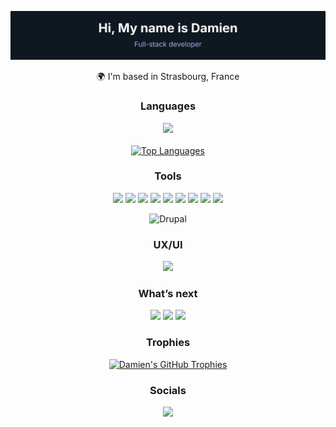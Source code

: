 <p align="center">
  <img src="./header.svg" alt="Hi, my name is Damien" />
</p>

<p align="center"> 
  🌍 I'm based in Strasbourg, France
</p>

<h3 align="center">Languages</h3>

<p align="center">
  <a href="https://skillicons.dev">
    <img src="https://skillicons.dev/icons?i=php,html,css,js" />
  </a> 
  <br><br>
  <a href="https://github.com/Dambpfl">
    <img src="https://github-readme-stats.vercel.app/api/top-langs/?username=Dambpfl&langs_count=10&layout=compact&title_color=3382ed&text_color=ffffff&icon_color=f97316&bg_color=1c1917&hide_border=true&locale=en&custom_title=Top%20Languages" alt="Top Languages" />
  </a>
</p>

<h3 align="center">Tools</h3>

<p align="center"> 
  <a href="https://skillicons.dev"><img src="https://skillicons.dev/icons?i=vscode" /></a>
  <a href="https://skillicons.dev"><img src="https://skillicons.dev/icons?i=symfony" /></a>
  <a href="https://skillicons.dev"><img src="https://skillicons.dev/icons?i=bootstrap" /></a>
  <a href="https://skillicons.dev"><img src="https://skillicons.dev/icons?i=mysql" /></a>
  <a href="https://skillicons.dev"><img src="https://skillicons.dev/icons?i=webpack" /></a>
  <a href="https://skillicons.dev"><img src="https://skillicons.dev/icons?i=windows" /></a>
  <a href="https://skillicons.dev"><img src="https://skillicons.dev/icons?i=postman" /></a>
  <a href="https://skillicons.dev"><img src="https://skillicons.dev/icons?i=git" /></a>
  <a href="https://skillicons.dev"><img src="https://skillicons.dev/icons?i=vercel" /></a>
</p>

<p align="center">
  <img src="https://img.shields.io/badge/Drupal-0077C0?style=for-the-badge&logo=drupal&logoColor=white" alt="Drupal" />
</p>

<h3 align="center">UX/UI</h3>

<p align="center"> 
  <a href="https://skillicons.dev"><img src="https://skillicons.dev/icons?i=figma" /></a>
</p>

<h3 align="center">What’s next</h3>

<p align="center"> 
  <img src="https://skillicons.dev/icons?i=docker" />
  <img src="https://skillicons.dev/icons?i=flutter" />
  <img src="https://skillicons.dev/icons?i=dart" />
</p>

<h3 align="center">Trophies</h3>

<p align="center">
  <a href="https://github.com/Dambpfl">
    <img src="https://github-profile-trophy.vercel.app/?username=Dambpfl&theme=darkhub&row=1&column=4&margin-w=15&margin-h=15" alt="Damien's GitHub Trophies" />
  </a>
</p>

<h3 align="center">Socials</h3>

<p align="center"> 
  <a href="https://www.linkedin.com/in/damien-boenapfel/">
    <img src="https://skillicons.dev/icons?i=linkedin" />
  </a>
</p>
